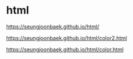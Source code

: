 # html


https://seungjoonbaek.github.io/html/

https://seungjoonbaek.github.io/html/color2.html

https://seungjoonbaek.github.io/html/color.html
